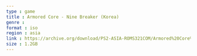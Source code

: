 ```yaml
---
type : game
title : Armored Core - Nine Breaker (Korea)
genre : 
format : iso
region : asia
link : https://archive.org/download/PS2-ASIA-ROMS321COM/Armored%20Core%20-%20Nine%20Breaker%20%28Korea%29.7z
size : 1.2GB
---
```

